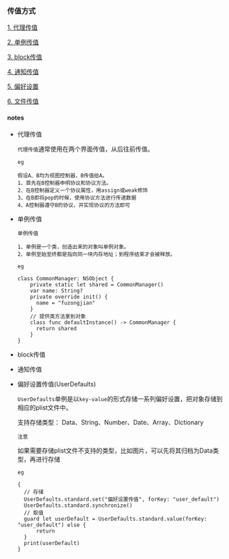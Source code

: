 ### 传值方式
[1. 代理传值]()

[2. 单例传值]()

[3. block传值]()

[4. 通知传值]()

[5. 偏好设置](#偏好设置传值)

[6. 文件传值]()

#### notes
- 代理传值

  `代理传值`通常使用在两个界面传值，从后往前传值。

  `eg`

      假设A、B均为视图控制器，B传值给A。
      1、首先在B控制器申明协议和协议方法。
      2、在B控制器定义一个协议属性，用assign或weak修饰
      3、在B即将pop的时候，使用协议方法进行传递数据
      4、A控制器遵守B的协议，并实现协议的方法即可  

- 单例传值

  `单例传值`

      1、单例是一个类，创造出来的对象叫单例对象。
      2、单例至始至终都是指向同一块内存地址；到程序结束才会被释放。

    `eg`

      class CommonManager: NSObject {
          private static let shared = CommonManager()
          var name: String?
          private override init() {
            name = "fuzongjian"
          }
          // 提供类方法拿到对象
          class func defaultInstance() -> CommonManager {
            return shared
          }
      }
- block传值
- 通知传值
- 偏好设置传值(UserDefaults)

  `UserDefaults`单例是以`key-value`的形式存储一系列偏好设置，把对象存储到相应的plist文件中。


    支持存储类型：
    Data、String、Number、Date、Array、Dictionary

  `注意`

    如果需要存储plist文件不支持的类型，比如图片，可以先将其归档为Data类型，再进行存储

  `eg`

      {
        // 存储
        UserDefaults.standard.set("偏好设置传值", forKey: "user_default")
        UserDefaults.standard.synchronize()
        // 取值
        guard let userDefault = UserDefaults.standard.value(forKey: "user_default") else {
            return
        }
        print(userDefault)
      }
